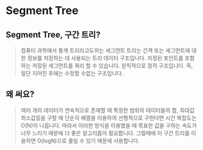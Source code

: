 # Segment Tree

## Segment Tree, 구간 트리?

> 컴퓨터 과학에서 통계 트리라고도하는 세그먼트 트리는 간격 또는 세그먼트에 대한 정보를 저장하는 데 사용되는 트리 데이터 구조입니다. 지정된 포인트를 포함하는 저장된 세그먼트를 쿼리 할 수 있습니다. 원칙적으로 정적 구조입니다. 즉, 일단 지어진 후에는 수정할 수없는 구조입니다. 

## 왜 써요?

> 여러 개의 데이터가 연속적으로 존재할 때 특정한 범위의 데이터들의 합, 최대값 최소값등을 구할 때 단순히 배열을 이용하여 선형적으로 구한다면 시간 복잡도는 O(N)이 나옵니다. 따라서 이러한 방식을 이용했을 때 목표한 값을 구하는 속도가 너무 느리기 때문에 더 좋은 알고리즘이 필요합니다. 그럴때에 이 구간 트리를 이용하면 O(logN)으로 줄일 수 있기 때문에 사용합니다.